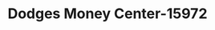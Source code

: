 ---
f_zip-code: 32401
f_state-code: FL
title: Dodges Money Center-15972
f_phone: 850-914-9676
f_city-only: Panama City
f_address: 1610 W 15th Street Panama City
f_location-unique-id: '15972'
slug: dodges-money-center-15972
updated-on: '2024-05-30T13:46:58.046Z'
created-on: '2024-05-30T13:36:59.803Z'
published-on: '2024-05-30T13:54:32.469Z'
f_city-state: cms/city/panama-city-fl.md
f_company: cms/company/dodges-money-center.md
f_state: cms/state/florida.md
layout: '[payday-loan].html'
tags: payday-loan
---